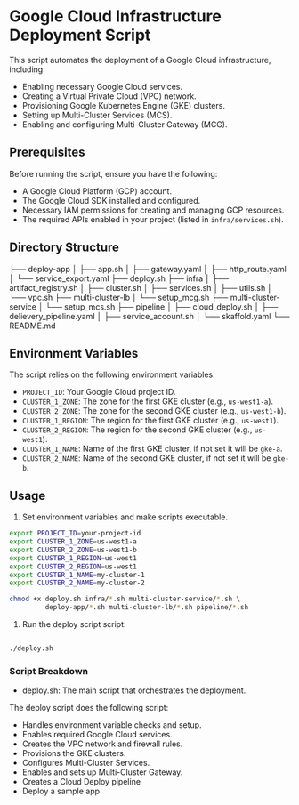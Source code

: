 # Google Cloud Infrastructure Deployment Script

This script automates the deployment of a Google Cloud infrastructure, including:

*   Enabling necessary Google Cloud services.
*   Creating a Virtual Private Cloud (VPC) network.
*   Provisioning Google Kubernetes Engine (GKE) clusters.
*   Setting up Multi-Cluster Services (MCS).
*   Enabling and configuring Multi-Cluster Gateway (MCG).

## Prerequisites

Before running the script, ensure you have the following:

*   A Google Cloud Platform (GCP) account.
*   The Google Cloud SDK installed and configured.
*   Necessary IAM permissions for creating and managing GCP resources.
*   The required APIs enabled in your project (listed in `infra/services.sh`).

## Directory Structure

├── deploy-app
│   ├── app.sh
│   ├── gateway.yaml
│   ├── http_route.yaml
│   └── service_export.yaml
├── deploy.sh
├── infra
│   ├── artifact_registry.sh
│   ├── cluster.sh
│   ├── services.sh
│   ├── utils.sh
│   └── vpc.sh
├── multi-cluster-lb
│   └── setup_mcg.sh
├── multi-cluster-service
│   └── setup_mcs.sh
├── pipeline
│   ├── cloud_deploy.sh
│   ├── delievery_pipeline.yaml
│   ├── service_account.sh
│   └── skaffold.yaml
└── README.md

## Environment Variables

The script relies on the following environment variables:

*   `PROJECT_ID`: Your Google Cloud project ID.
*   `CLUSTER_1_ZONE`: The zone for the first GKE cluster (e.g., `us-west1-a`).
*   `CLUSTER_2_ZONE`: The zone for the second GKE cluster (e.g., `us-west1-b`).
*   `CLUSTER_1_REGION`: The region for the first GKE cluster (e.g., `us-west1`).
*   `CLUSTER_2_REGION`: The region for the second GKE cluster (e.g., `us-west1`).
*   `CLUSTER_1_NAME`: Name of the first GKE cluster, if not set it will be `gke-a`.
*   `CLUSTER_2_NAME`: Name of the second GKE cluster, if not set it will be `gke-b`.

## Usage

1.  Set environment variables and make scripts executable.

```sh
export PROJECT_ID=your-project-id
export CLUSTER_1_ZONE=us-west1-a
export CLUSTER_2_ZONE=us-west1-b
export CLUSTER_1_REGION=us-west1
export CLUSTER_2_REGION=us-west1
export CLUSTER_1_NAME=my-cluster-1
export CLUSTER_2_NAME=my-cluster-2

chmod +x deploy.sh infra/*.sh multi-cluster-service/*.sh \
         deploy-app/*.sh multi-cluster-lb/*.sh pipeline/*.sh

```

1.  Run the deploy script script:

```sh

./deploy.sh

```

### Script Breakdown

*   deploy.sh: The main script that orchestrates the deployment.

The deploy script does the following script:

*   Handles environment variable checks and setup.
*   Enables required Google Cloud services.
*   Creates the VPC network and firewall rules.
*   Provisions the GKE clusters.
*   Configures Multi-Cluster Services.
*   Enables and sets up Multi-Cluster Gateway.
*   Creates a Cloud Deploy pipeline
*   Deploy a sample app
